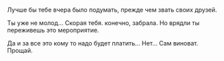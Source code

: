 Лучше бы тебе вчера было подумать, прежде чем звать своих друзей. 

Ты уже не молод... Скорая тебя. конечно, забрала. Но врядли ты переживешь это мероприятие.

Да и за все это кому то надо будет платить... Нет... Сам виноват. Прощай.